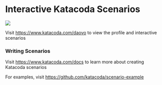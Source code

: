 # Interactive Katacoda Scenarios

[![](http://shields.katacoda.com/katacoda/daovo/count.svg)](https://www.katacoda.com/daovo "Get your profile on Katacoda.com")

Visit https://www.katacoda.com/daovo to view the profile and interactive scenarios

### Writing Scenarios
Visit https://www.katacoda.com/docs to learn more about creating Katacoda scenarios

For examples, visit https://github.com/katacoda/scenario-example
